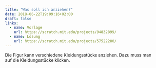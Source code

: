 ```yaml
---
title: "Was soll ich anziehen?"
date: 2018-06-22T19:09:16+02:00
draft: false
links:
  - name: Vorlage
    url: https://scratch.mit.edu/projects/94832899/
  - name: Lösung
    url: https://scratch.mit.edu/projects/57522280/
---
```


Die Figur kann verschiedene Kleidungsstücke anziehen. Dazu muss man auf die Kleidungsstücke klicken.
